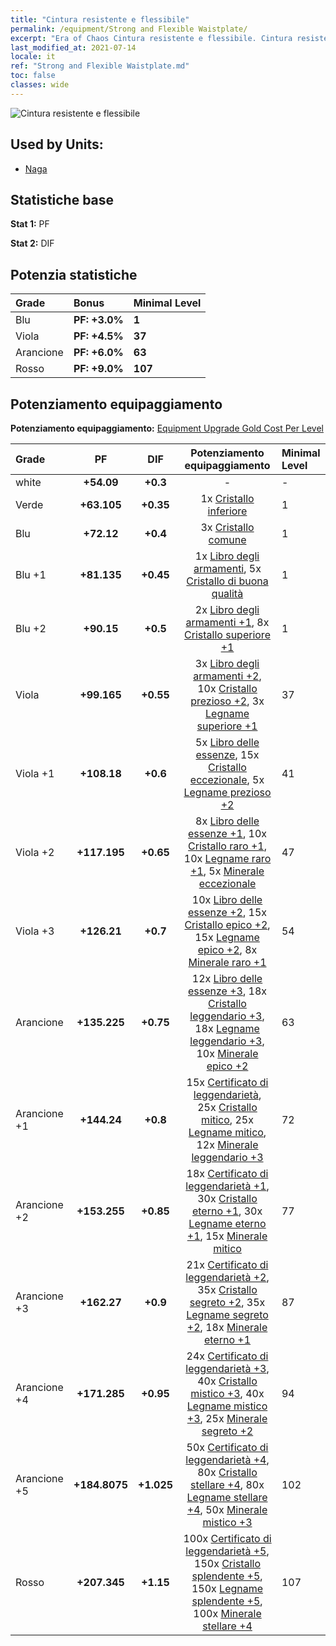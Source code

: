 ```yaml
---
title: "Cintura resistente e flessibile"
permalink: /equipment/Strong and Flexible Waistplate/
excerpt: "Era of Chaos Cintura resistente e flessibile. Cintura resistente e flessibile"
last_modified_at: 2021-07-14
locale: it
ref: "Strong and Flexible Waistplate.md"
toc: false
classes: wide
---
```


  ![Cintura resistente e flessibile](/images/e/e_6064.png)

## Used by Units:

* [Naga](/it/units/Naga/) 


## Statistiche base
 **Stat 1:** PF

 **Stat 2:** DIF

## Potenzia statistiche

  |     Grade    |   Bonus | Minimal Level | 
  |:-------------|:--------|:--------------| 
  | Blu | **PF: +3.0%** | **1** | 
  | Viola | **PF: +4.5%** | **37** | 
  | Arancione | **PF: +6.0%** | **63** | 
  | Rosso | **PF: +9.0%** | **107** | 


## Potenziamento equipaggiamento
 **Potenziamento equipaggiamento:** [Equipment Upgrade Gold Cost Per Level](/equipment/EquipmentUpgradeCostPerLevel/) 

  |          Grade      | PF | DIF | Potenziamento equipaggiamento | Minimal Level |
  |:--------------------|:---------:|:---------:|:----------------:|:--------------|
  | white | **+54.09** | **+0.3** | - | - |
  | Verde | **+63.105** | **+0.35** | 1x [Cristallo inferiore](/ItemsIT/mat_5/) | 1 |
  | Blu | **+72.12** | **+0.4** | 3x [Cristallo comune](/ItemsIT/mat_11/) | 1 |
  | Blu +1 | **+81.135** | **+0.45** | 1x [Libro degli armamenti](/ItemsIT/mat_18/), 5x [Cristallo di buona qualità](/ItemsIT/mat_17/) | 1 |
  | Blu +2 | **+90.15** | **+0.5** | 2x [Libro degli armamenti +1](/ItemsIT/mat_25/), 8x [Cristallo superiore +1](/ItemsIT/mat_24/) | 1 |
  | Viola | **+99.165** | **+0.55** | 3x [Libro degli armamenti +2](/ItemsIT/mat_32/), 10x [Cristallo prezioso +2](/ItemsIT/mat_31/), 3x [Legname superiore +1](/ItemsIT/mat_20/) | 37 |
  | Viola +1 | **+108.18** | **+0.6** | 5x [Libro delle essenze](/ItemsIT/mat_39/), 15x [Cristallo eccezionale](/ItemsIT/mat_38/), 5x [Legname prezioso +2](/ItemsIT/mat_27/) | 41 |
  | Viola +2 | **+117.195** | **+0.65** | 8x [Libro delle essenze +1](/ItemsIT/mat_46/), 10x [Cristallo raro +1](/ItemsIT/mat_45/), 10x [Legname raro +1](/ItemsIT/mat_41/), 5x [Minerale eccezionale](/ItemsIT/mat_33/) | 47 |
  | Viola +3 | **+126.21** | **+0.7** | 10x [Libro delle essenze +2](/ItemsIT/mat_53/), 15x [Cristallo epico +2](/ItemsIT/mat_52/), 15x [Legname epico +2](/ItemsIT/mat_48/), 8x [Minerale raro +1](/ItemsIT/mat_40/) | 54 |
  | Arancione | **+135.225** | **+0.75** | 12x [Libro delle essenze +3](/ItemsIT/mat_60/), 18x [Cristallo leggendario +3](/ItemsIT/mat_59/), 18x [Legname leggendario +3](/ItemsIT/mat_55/), 10x [Minerale epico +2](/ItemsIT/mat_47/) | 63 |
  | Arancione +1 | **+144.24** | **+0.8** | 15x [Certificato di leggendarietà](/ItemsIT/mat_67/), 25x [Cristallo mitico](/ItemsIT/mat_66/), 25x [Legname mitico](/ItemsIT/mat_62/), 12x [Minerale leggendario +3](/ItemsIT/mat_54/) | 72 |
  | Arancione +2 | **+153.255** | **+0.85** | 18x [Certificato di leggendarietà +1](/ItemsIT/mat_74/), 30x [Cristallo eterno +1](/ItemsIT/mat_73/), 30x [Legname eterno +1](/ItemsIT/mat_69/), 15x [Minerale mitico](/ItemsIT/mat_61/) | 77 |
  | Arancione +3 | **+162.27** | **+0.9** | 21x [Certificato di leggendarietà +2](/ItemsIT/mat_81/), 35x [Cristallo segreto +2](/ItemsIT/mat_80/), 35x [Legname segreto +2](/ItemsIT/mat_76/), 18x [Minerale eterno +1](/ItemsIT/mat_68/) | 87 |
  | Arancione +4 | **+171.285** | **+0.95** | 24x [Certificato di leggendarietà +3](/ItemsIT/mat_88/), 40x [Cristallo mistico +3](/ItemsIT/mat_87/), 40x [Legname mistico +3](/ItemsIT/mat_83/), 25x [Minerale segreto +2](/ItemsIT/mat_75/) | 94 |
  | Arancione +5 | **+184.8075** | **+1.025** | 50x [Certificato di leggendarietà +4](/ItemsIT/mat_95/), 80x [Cristallo stellare +4](/ItemsIT/mat_94/), 80x [Legname stellare +4](/ItemsIT/mat_90/), 50x [Minerale mistico +3](/ItemsIT/mat_82/) | 102 |
  | Rosso | **+207.345** | **+1.15** | 100x [Certificato di leggendarietà +5](/ItemsIT/mat_102/), 150x [Cristallo splendente +5](/ItemsIT/mat_101/), 150x [Legname splendente +5](/ItemsIT/mat_97/), 100x [Minerale stellare +4](/ItemsIT/mat_89/) | 107 |

